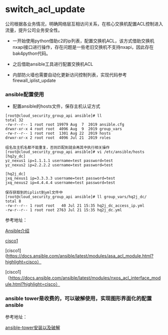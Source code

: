 # switch_acl_update
公司根据各业务情况，明确网络层互相访问关系，在核心交换机配置ACL控制进入流量，提升公司业务安全性。

- 一开始使用python借助c2的ip列表，配置交换机ACL，该方式借助交换机nxapi接口进行操作，存在问题是一些老旧交换机不支持nxapi，因此存在bak4python代码。

- 之后借助ansible工具进行配置交换机ACL

- 内部防火墙也需要自动化更新访问控制列表，实现代码参考firewall_iplist_update

### ansible配置使用
- 配置ansible的hosts文件，保存主机认证方式
```
[root@cloud_security_group_api ansible]# ll
total 32
-rw-r--r-- 1 root root 19979 Aug  7  2019 ansible.cfg
drwxr-xr-x 4 root root  4096 Aug  9  2019 group_vars
-rw-r--r-- 1 root root  1301 Aug 22  2019 hosts
drwxr-xr-x 2 root root  4096 Jul 21  2019 roles

组名及主机名都不能重复，否则匹配到就会再其中执行相关操作
[root@cloud_security_group_api ansible]# vi /etc/ansible/hosts 
[hq2y_dc]
yz_nexus1 ip=1.1.1.1 username=test password=test
yz_nexus2 ip=2.2.2.2 username=test password=test

[hq2j_dc]
jxq_nexus1 ip=3.3.3.3 username=test password=test
jxq_nexus2 ip=4.4.4.4 username=test password=test

保存获取到的iplist到yml文件中
[root@cloud_security_group_api ansible]# ll group_vars/hq2j_dc/
total 8
-rw-r--r-- 1 root root   40 Jul 21 15:35 hq2j_dc_access_ip.yml
-rw-r--r-- 1 root root 2763 Jul 21 15:35 hq2j_dc.yml
```

参考地址：

[Ansible介绍](https://getansible.com/)

[cisco1](https://docs.ansible.com/ansible/latest/modules/nxos_acl_module.html?highlight=cisco)

[cisco1](https://docs.ansible.com/ansible/latest/modules/asa_acl_module.html?highlight=cisco）

[cisco1]（https://docs.ansible.com/ansible/latest/modules/nxos_acl_interface_module.html?highlight=cisco）


### ansible tower是收费的，可以破解使用，实现图形界面化的配置ansible
参考地址：

[ansible-tower安装以及破解](https://www.tracymc.cn/archives/1510)
